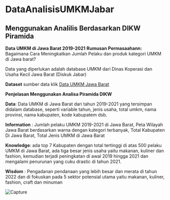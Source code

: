 # DataAnalisisUMKMJabar
## Menggunakan Analilis Berdasarkan DIKW Piramida

**Data UMKM di Jawa Barat 2019-2021**
**Rumusan Permasaahann:**
Bagaimana Cara Meningkatkan Jumlah Pelaku dan produk kategori UMKM di
Jawa barat?

Data yang diperlukan adalah database UMKM dari Dinas Koperasi dan Usaha
Kecil Jawa Barat (Diskuk Jabar)

**Dataset**
sumber data klik <a href="https://opendata.jabarprov.go.id/id/dataset/jumlah-usaha-mikro-kecil-dan-menengah-umkm-binaan-berdasarkan-jenis-usaha-di-jawa-barat"> Data UMKM Jawa Barat</a>

**Penjelasan Menggunakan Analisa Piramida DIKW**

**Data**: Data UMKM di Jawa Barat dari tahun 2019-2021 yang tersimpan didalam database, seperti
variable tahun, jenis usaha, total umkm, nama provinsi, nama kabupaten, kode kabupatem dsb.

**Information** : Jumlah pelaku UMKM 2019-2021 di Jawa Barat, Peta Wilayah Jawa Barat
berdasarkan warna dengan kategori terbanyak, Total Kabupaten Di Jawa Barat, Total Jenis
UMKM di Jawa Barat

**Knowledge**: ada top 7 Kabupaten dengan total tertinggi di atas 500 pelaku UMKM di Jawa Barat,
ada tiga besar jenis usaha yaitu makanan, kuliner dan fashion, kemudian terjadi peningkatan di
awal 2019 hingga 2021 dan mengalami penurunan yang cuku drastic di tahun 2021.

**Wisdom** : Pengadanan pendanaan yang lebih besar dan merata di tahun 2022 dan di fokuskan
pada 5 sektor potensial utama yaitu makanan, kuliner, fashion, craft dan minuman

![Capture](https://github.com/PajrulPalah/DataAnalisisUMKMJabar/assets/143974279/57f85435-75af-4663-b908-506cb1bf90c3)


